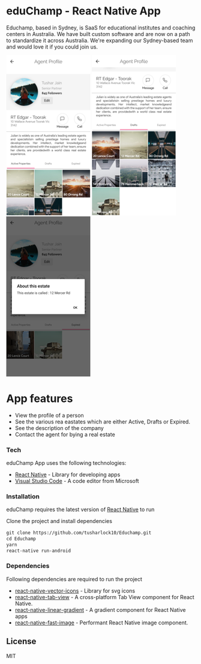 # eduChamp - React Native App

Educhamp, based in Sydney, is SaaS for educational institutes and coaching centers in Australia. We have built custom software and are now on a path to standardize it across Australia. We're expanding our Sydney-based team and would love it if you could join us.

![Screenshot of the App](https://raw.githubusercontent.com/tusharlock10/Educhamp/master/assets/src_small1.png "Screentshot of the App") ![Screenshot of the App](https://raw.githubusercontent.com/tusharlock10/Educhamp/master/assets/src_small2.png "Screentshot of the App") ![Screenshot of the App](https://raw.githubusercontent.com/tusharlock10/Educhamp/master/assets/src_small3.png "Screentshot of the App")

# App features

  - View the profile of a person
  - See the various rea eastates which are either Active, Drafts or Expired.
  - See the description of the company
  - Contact the agent for bying a real estate

### Tech

eduChamp App uses the following technologies:

* [React Native](https://facebook.github.io/react-native/) - Library for developing apps
* [Visual Studio Code](https://code.visualstudio.com/) - A code editor from Microsoft

### Installation

eduChamp requires the latest version of [React Native](https://facebook.github.io/react-native/) to run

Clone the project and install dependencies

```
git clone https://github.com/tusharlock10/Educhamp.git
cd Educhamp
yarn
react-native run-android
```

### Dependencies
Following dependencies are required to run the project
* [react-native-vector-icons](https://www.npmjs.com/package/react-native-vector-icons) - Library for svg icons
* [react-native-tab-view](https://www.npmjs.com/package/react-native-tab-view) - A cross-platform Tab View component for React Native.
* [react-native-linear-gradient](https://www.npmjs.com/package/react-native-linear-gradient) - A gradient component for React Native apps
* [react-native-fast-image](https://www.npmjs.com/package/react-native-fast-image) - Performant React Native image component.



License
----
MIT
